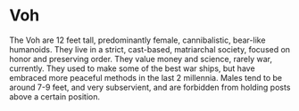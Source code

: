 # Voh

The Voh are 12 feet tall, predominantly female, cannibalistic, bear-like humanoids. They live in a strict, cast-based, matriarchal society, focused on honor and preserving order. They value money and science, rarely war, currently. They used to make some of the best war ships, but have embraced more peaceful methods in the last 2 millennia. Males tend to be around 7-9 feet, and very subservient, and are forbidden from holding posts above a certain position. 